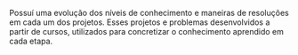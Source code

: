 Possuí uma evolução dos níveis de conhecimento e maneiras de resoluções em cada um dos projetos. 
Esses projetos e problemas desenvolvidos a partir de cursos, utilizados para concretizar o conhecimento aprendido em cada etapa.